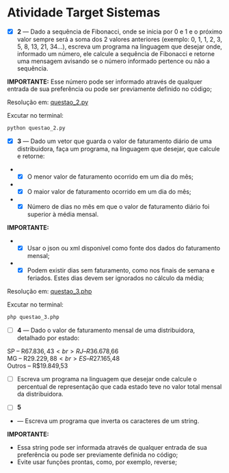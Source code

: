 # Atividade Target Sistemas

- [x] **2** — Dado a sequência de Fibonacci, onde se inicia por 0 e 1 e o próximo valor sempre será a soma dos 2 valores anteriores (exemplo: 0, 1, 1, 2, 3, 5, 8, 13, 21, 34...), escreva um programa na linguagem que desejar onde, informado um número, ele calcule a sequência de Fibonacci e retorne uma mensagem avisando se o número informado pertence ou não a sequência.

**IMPORTANTE:**
Esse número pode ser informado através de qualquer entrada de sua preferência ou pode ser previamente definido no código;

Resolução em: [questao_2.py](questao_2.py)

Excutar no terminal:

```bash
python questao_2.py
```

- [x] **3** — Dado um vetor que guarda o valor de faturamento diário de uma distribuidora, faça um programa, na
  linguagem que desejar, que calcule e retorne:


-
    - [x] O menor valor de faturamento ocorrido em um dia do mês;
-
    - [x] O maior valor de faturamento ocorrido em um dia do mês;
-
    - [x] Número de dias no mês em que o valor de faturamento diário foi superior à média mensal.

**IMPORTANTE:**

-
    - [x] Usar o json ou xml disponível como fonte dos dados do faturamento mensal;
-
    - [x] Podem existir dias sem faturamento, como nos finais de semana e feriados. Estes dias devem ser ignorados no
      cálculo da média;

Resolução em: [questao_3.php](questao_3.php)

Excutar no terminal:

```bash
php questao_3.php
```

- [ ] **4** — Dado o valor de faturamento mensal de uma distribuidora, detalhado por estado:

SP – R$67.836,43<br>
RJ – R$36.678,66<br>
MG – R$29.229,88<br>
ES – R$27.165,48<br>
Outros – R$19.849,53<br>

- [ ] Escreva um programa na linguagem que desejar onde calcule o percentual de representação que cada estado teve no
  valor total mensal da distribuidora.


- [ ] **5** 
- — Escreva um programa que inverta os caracteres de um string.

**IMPORTANTE:**

- Essa string pode ser informada através de qualquer entrada de sua preferência ou pode ser previamente definida no código;
- Evite usar funções prontas, como, por exemplo, reverse;